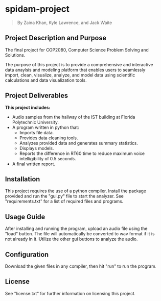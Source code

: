 # spidam-project
> By Zaina Khan, Kyle Lawrence, and Jack Waite

## Project Description and Purpose
The final project for COP2080, Computer Science Problem Solving and Solutions.

The purpose of this project is to provide a comprehensive and interactive data anaylsis and modeling platform that enables users to seamlessly import, clean, visualize, analyze, and model data using scientific calculations and data visualization tools. 

## Project Deliverables
**This project includes:**
* Audio samples from the hallway of the IST building at Florida Polytechnic University.
* A program written in python that:
    * Imports file data.
    * Provides data cleaning tools.
    * Analyzes provided data and generates summary statistics.
    * Displays models.
    * Reports the difference in RT60 time to reduce maximum voice intelligibility of 0.5 seconds.
* A final written report.

## Installation
This project requires the use of a python compiler. Install the package provided and run the "gui.py" file to start the analyzer. See "requirements.txt" for a list of required files and programs.

## Usage Guide
After installing and running the program, upload an audio file using the "load" button. The file will automatically be converted to wav format if it is not already in it. Utilize the other gui buttons to analyze the audio.

## Configuration
Download the given files in any compiler, then hit "run" to run the program.

## License
See "license.txt" for further information on licensing this project.
